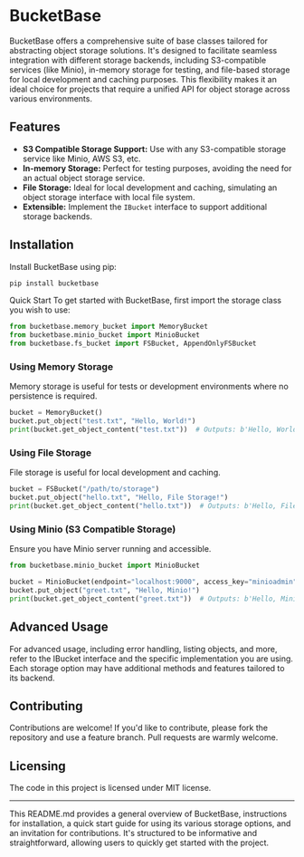 # BucketBase

BucketBase offers a comprehensive suite of base classes tailored for abstracting object storage solutions. It's designed to facilitate seamless integration with different storage backends, including S3-compatible services (like Minio), in-memory storage for testing, and file-based storage for local development and caching purposes. This flexibility makes it an ideal choice for projects that require a unified API for object storage across various environments.

## Features

- **S3 Compatible Storage Support:** Use with any S3-compatible storage service like Minio, AWS S3, etc.
- **In-memory Storage:** Perfect for testing purposes, avoiding the need for an actual object storage service.
- **File Storage:** Ideal for local development and caching, simulating an object storage interface with local file system.
- **Extensible:** Implement the `IBucket` interface to support additional storage backends.

## Installation

Install BucketBase using pip:

```bash
pip install bucketbase
```
Quick Start
To get started with BucketBase, first import the storage class you wish to use:

```python
from bucketbase.memory_bucket import MemoryBucket
from bucketbase.minio_bucket import MinioBucket
from bucketbase.fs_bucket import FSBucket, AppendOnlyFSBucket
```

### Using Memory Storage
Memory storage is useful for tests or development environments where no persistence is required.

```python
bucket = MemoryBucket()
bucket.put_object("test.txt", "Hello, World!")
print(bucket.get_object_content("test.txt"))  # Outputs: b'Hello, World!'
```

### Using File Storage
File storage is useful for local development and caching.

```python
bucket = FSBucket("/path/to/storage")
bucket.put_object("hello.txt", "Hello, File Storage!")
print(bucket.get_object_content("hello.txt"))  # Outputs: b'Hello, File Storage!'
```

### Using Minio (S3 Compatible Storage)
Ensure you have Minio server running and accessible.

```python
from bucketbase.minio_bucket import MinioBucket

bucket = MinioBucket(endpoint="localhost:9000", access_key="minioadmin", secret_key="minioadmin", secure=False)
bucket.put_object("greet.txt", "Hello, Minio!")
print(bucket.get_object_content("greet.txt"))  # Outputs: b'Hello, Minio!'
```

## Advanced Usage
For advanced usage, including error handling, listing objects, and more, refer to the IBucket interface and the specific implementation you are using. Each storage option may have additional methods and features tailored to its backend.

## Contributing
Contributions are welcome! If you'd like to contribute, please fork the repository and use a feature branch. Pull requests are warmly welcome.

## Licensing
The code in this project is licensed under MIT license.


---
This README.md provides a general overview of BucketBase, instructions for installation, a quick start guide for using its various storage options, and an invitation for contributions. It's structured to be informative and straightforward, allowing users to quickly get started with the project.
